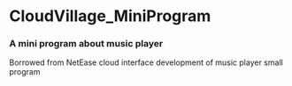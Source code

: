 # CloudVillage_MiniProgram
### A mini program about music player

Borrowed from NetEase cloud interface development of music player small program
